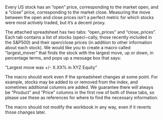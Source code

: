Every US stock has an “open” price, corresponding to the market open, and a “close” price, corresponding to the market close. Measuring the move between the open and close prices isn’t a perfect metric for which stocks were most actively traded, but it’s a decent proxy.

The attached spreadsheet has two tabs: “open_prices” and “close_prices”. Each tab contains a list of stocks (speci¬cally, those recently included in the S&P500) and their open/close prices (in addition to other information about each stock). We would like you to create a macro called “largest_mover” that finds the stock with the largest move, up or down, in percentage terms, and pops up a message box that says:

“Largest move was +/- X.XX% in XYZ Equity”

The macro should work even if the spreadsheet changes at some point. For example, stocks may be added to or removed from the index, and sometimes additional columns are added. We guarantee there will always be “Product” and “Price” columns in the first row of both of these tabs, so please use these as references for where to find the necessary information.

The macro should not modify the workbook in any way, even if it reverts those changes later.
